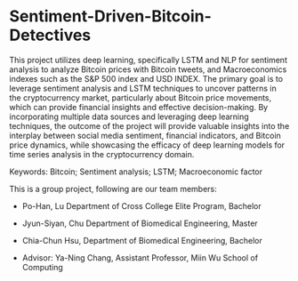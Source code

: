 # Sentiment-Driven-Bitcoin-Detectives

This project utilizes deep learning, specifically LSTM and NLP for sentiment analysis
to analyze Bitcoin prices with Bitcoin tweets, and Macroeconomics indexes such as the S&P 500
index and USD INDEX. The primary goal is to leverage sentiment analysis and LSTM
techniques to uncover patterns in the cryptocurrency market, particularly about Bitcoin price
movements, which can provide financial insights and effective decision-making. By
incorporating multiple data sources and leveraging deep learning techniques, the outcome of
the project will provide valuable insights into the interplay between social media sentiment,
financial indicators, and Bitcoin price dynamics, while showcasing the efficacy of deep
learning models for time series analysis in the cryptocurrency domain.


Keywords: Bitcoin; Sentiment analysis; LSTM; Macroeconomic factor

This is a group project, following are our team members:
- Po-Han, Lu Department of Cross College Elite Program, Bachelor
- Jyun-Siyan, Chu Department of Biomedical Engineering, Master
- Chia-Chun Hsu, Department of Biomedical Engineering, Bachelor

- Advisor: Ya-Ning Chang, Assistant Professor, Miin Wu School of Computing
